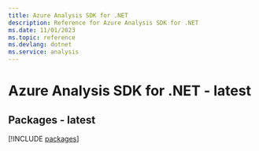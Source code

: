 ```yaml
---
title: Azure Analysis SDK for .NET
description: Reference for Azure Analysis SDK for .NET
ms.date: 11/01/2023
ms.topic: reference
ms.devlang: dotnet
ms.service: analysis
---
```

# Azure Analysis SDK for .NET - latest
## Packages - latest
[!INCLUDE [packages](analysis-index.md)]